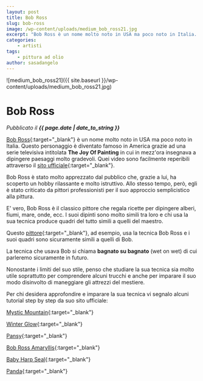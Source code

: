 ```yaml
---
layout: post
title: Bob Ross
slug: bob-ross
image: /wp-content/uploads/medium_bob_ross21.jpg
excerpt: "Bob Ross è un nome molto noto in USA ma poco noto in Italia. Questo personaggio è diventato famoso in America grazie ad una serie televisiva intitolata Joy of Painting."
categories:
    - artisti
tags:
    - pittura ad olio
author: sasadangelo
---
```


![medium_bob_ross21]({{ site.baseurl }}/wp-content/uploads/medium_bob_ross21.jpg)

# Bob Ross
_Pubblicato il **{{ page.date | date_to_string }}**_

[Bob Ross](https://en.wikipedia.org/wiki/Bob_Ross){:target="_blank"} è un nome molto noto in USA ma poco noto in Italia. Questo personaggio è diventato famoso in America grazie ad una serie televisiva intitolata **The Joy Of Painting** in cui in mezz'ora insegnava a dipingere paesaggi molto gradevoli. Quei video sono facilmente reperibili attraverso il [sito ufficiale](http://www.bobross.com/){:target="_blank"}.

Bob Ross è stato molto apprezzato dal pubblico che, grazie a lui, ha scoperto un hobby rilassante e molto istruttivo. Allo stesso tempo, però, egli è stato criticato da pittori professionisti per il suo approccio semplicistico alla pittura.

E' vero, Bob Ross è il classico pittore che regala ricette per dipingere alberi, fiumi, mare, onde, ecc. I suoi dipinti sono molto simili tra loro e chi usa la sua tecnica produce quadri del tutto simili a quelli del maestro.

Questo [pittore](http://simplypainting.com/){:target="_blank"}, ad esempio, usa la tecnica Bob Ross e i suoi quadri sono sicuramente simili a quelli di Bob.

La tecnica che usava Bob si chiama **bagnato su bagnato** (wet on wet) di cui parleremo sicuramente in futuro.

Nonostante i limiti del suo stile, penso che studiare la sua tecnica sia molto utile soprattutto per comprendere alcuni trucchi e anche per imparare il suo modo disinvolto di maneggiare gli attrezzi del mestiere.

Per chi desidera approfondire e imparare la sua tecnica vi segnalo alcuni tutorial step by step da suo sito ufficiale:

[Mystic Mountain](https://www.bobross.com/Articles.asp?ID=307){:target="_blank"}

[Winter Glow](https://www.bobross.com/Articles.asp?ID=306){:target="_blank"}

[Pansy](https://www.bobross.com/Articles.asp?ID=309){:target="_blank"}

[Bob Ross Amaryllis](https://www.bobross.com/Articles.asp?ID=308){:target="_blank"}

[Baby Harp Seal](https://www.bobross.com/Articles.asp?ID=310){:target="_blank"}

[Panda](https://www.bobross.com/Articles.asp?ID=311){:target="_blank"}
